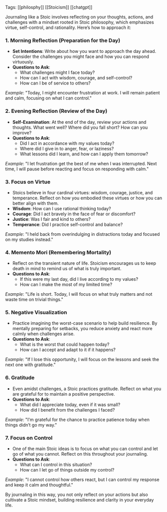 Tags: [[philosphy]] [[Stoicism]] [[chatgpt]] 

Journaling like a Stoic involves reflecting on your thoughts, actions, and challenges with a mindset rooted in Stoic philosophy, which emphasizes virtue, self-control, and rationality. Here’s how to approach it:

### 1. **Morning Reflection (Preparation for the Day)**
   - **Set Intentions**: Write about how you want to approach the day ahead. Consider the challenges you might face and how you can respond virtuously.
   - **Questions to Ask**:
     - What challenges might I face today?
     - How can I act with wisdom, courage, and self-control?
     - How can I be of service to others?

   *Example*: "Today, I might encounter frustration at work. I will remain patient and calm, focusing on what I can control."

### 2. **Evening Reflection (Review of the Day)**
   - **Self-Examination**: At the end of the day, review your actions and thoughts. What went well? Where did you fall short? How can you improve?
   - **Questions to Ask**:
     - Did I act in accordance with my values today?
     - Where did I give in to anger, fear, or laziness?
     - What lessons did I learn, and how can I apply them tomorrow?

   *Example*: "I let frustration get the best of me when I was interrupted. Next time, I will pause before reacting and focus on responding with calm."

### 3. **Focus on Virtue**  
   - Stoics believe in four cardinal virtues: wisdom, courage, justice, and temperance. Reflect on how you embodied these virtues or how you can better align with them.
   - **Wisdom**: How can I use rational thinking today?
   - **Courage**: Did I act bravely in the face of fear or discomfort?
   - **Justice**: Was I fair and kind to others?
   - **Temperance**: Did I practice self-control and balance?

   *Example*: "I held back from overindulging in distractions today and focused on my studies instead."

### 4. **Memento Mori (Remembering Mortality)**
   - Reflect on the transient nature of life. Stoicism encourages us to keep death in mind to remind us of what is truly important.
   - **Questions to Ask**:
     - If this were my last day, did I live according to my values?
     - How can I make the most of my limited time?

   *Example*: "Life is short. Today, I will focus on what truly matters and not waste time on trivial things."

### 5. **Negative Visualization**
   - Practice imagining the worst-case scenario to help build resilience. By mentally preparing for setbacks, you reduce anxiety and react more calmly when challenges arise.
   - **Questions to Ask**:
     - What is the worst that could happen today?
     - How can I accept and adapt to it if it happens?

   *Example*: "If I lose this opportunity, I will focus on the lessons and seek the next one with gratitude."

### 6. **Gratitude**
   - Even amidst challenges, a Stoic practices gratitude. Reflect on what you are grateful for to maintain a positive perspective.
   - **Questions to Ask**:
     - What did I appreciate today, even if it was small?
     - How did I benefit from the challenges I faced?

   *Example*: "I'm grateful for the chance to practice patience today when things didn’t go my way."

### 7. **Focus on Control**  
   - One of the main Stoic ideas is to focus on what you can control and let go of what you cannot. Reflect on this throughout your journaling.
   - **Questions to Ask**:
     - What can I control in this situation?
     - How can I let go of things outside my control?

   *Example*: "I cannot control how others react, but I can control my response and keep it calm and thoughtful."

By journaling in this way, you not only reflect on your actions but also cultivate a Stoic mindset, building resilience and clarity in your everyday life.